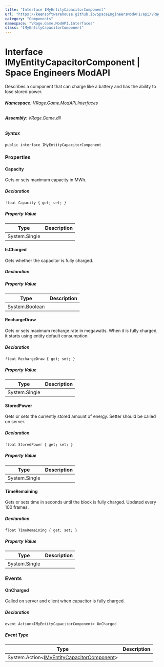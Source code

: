 ```yaml
---
title: "Interface IMyEntityCapacitorComponent"
url: "https://keensoftwarehouse.github.io/SpaceEngineersModAPI/api/VRage.Game.ModAPI.Interfaces.IMyEntityCapacitorComponent.html"
category: "Components"
namespace: "VRage.Game.ModAPI.Interfaces"
class: "IMyEntityCapacitorComponent"
---
```


# Interface IMyEntityCapacitorComponent | Space Engineers ModAPI

Describes a component that can charge like a battery and has the ability to lose stored power.

###### **Namespace**: [VRage.Game.ModAPI.Interfaces](https://keensoftwarehouse.github.io/SpaceEngineersModAPI/api/VRage.Game.ModAPI.Interfaces.html)

###### **Assembly**: VRage.Game.dll

##### Syntax

```
public interface IMyEntityCapacitorComponent
```

### Properties

#### Capacity

Gets or sets maximum capacity in MWh.

##### Declaration

```
float Capacity { get; set; }
```

##### Property Value

| Type | Description |
| --- | --- |
| System.Single |     |

#### IsCharged

Gets whether the capacitor is fully charged.

##### Declaration

##### Property Value

| Type | Description |
| --- | --- |
| System.Boolean |     |

#### RechargeDraw

Gets or sets maximum recharge rate in megawatts. When it is fully charged, it starts using entity default consumption.

##### Declaration

```
float RechargeDraw { get; set; }
```

##### Property Value

| Type | Description |
| --- | --- |
| System.Single |     |

#### StoredPower

Gets or sets the currently stored amount of energy. Setter should be called on server.

##### Declaration

```
float StoredPower { get; set; }
```

##### Property Value

| Type | Description |
| --- | --- |
| System.Single |     |

#### TimeRemaining

Gets or sets time in seconds until the block is fully charged. Updated every 100 frames.

##### Declaration

```
float TimeRemaining { get; set; }
```

##### Property Value

| Type | Description |
| --- | --- |
| System.Single |     |

### Events

#### OnCharged

Called on server and client when capacitor is fully charged.

##### Declaration

```
event Action<IMyEntityCapacitorComponent> OnCharged
```

##### Event Type

| Type | Description |
| --- | --- |
| System.Action<[IMyEntityCapacitorComponent](https://keensoftwarehouse.github.io/SpaceEngineersModAPI/api/VRage.Game.ModAPI.Interfaces.IMyEntityCapacitorComponent.html)\> |     |